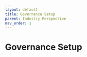 ```yaml
---
layout: default
title: Governance Setup
parent: Industry Perspective
nav_order: 1
---
```


# Governance Setup
